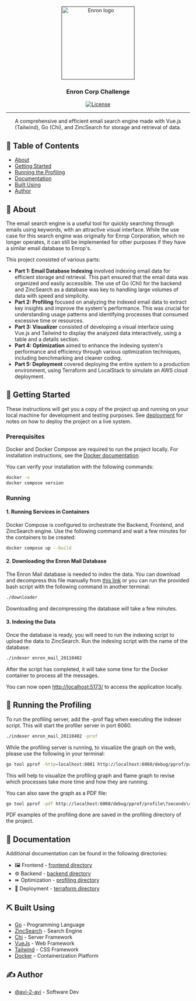 <p align="center">
  <a href="" rel="noopener">
 <img width=200px height=200px src="https://external-content.duckduckgo.com/iu/?u=https%3A%2F%2Fwww.almrsal.com%2Fwp-content%2Fuploads%2F2015%2F12%2FEnron-Corporation-was-an-American-energy-commodities-and-services-company-based-in-Houston.jpg&f=1&nofb=1&ipt=7d291f71e280fc04c928387d0f0f199f056c6e7a2c4aabdd17289b045038898f&ipo=images" alt="Enron logo"></a>
</p>

<h3 align="center">Enron Corp Challenge</h3>

<div align="center">

[![License](https://img.shields.io/badge/license-MIT-blue.svg)](/LICENSE)

</div>

---

<p align="center"> A comprehensive and efficient email search engine made with Vue.js (Tailwind), Go (Chi), and ZincSearch for storage and retrieval of data. 
    <br> 
</p>

## 📝 Table of Contents

- [About](#about)
- [Getting Started](#getting_started)
- [Running the Profiling](#profiling)
- [Documentation](#docs)
- [Built Using](#built_using)
- [Author](#author)

## 🧐 About <a name = "about"></a>

The email search engine is a useful tool for quickly searching through emails using keywords, with an attractive visual interface. While the use case for this search engine was originally for Enrop Corporation, which no longer operates, it can still be implemented for other purposes if they have a similar email database to Enrop's.

This project consisted of various parts:

- **Part 1: Email Database Indexing** involved indexing email data for efficient storage and retrieval. This part ensured that the email data was organized and easily accessible. The use of Go (Chi) for the backend and ZincSearch as a database was key to handling large volumes of data with speed and simplicity.
- **Part 2: Profiling** focused on analyzing the indexed email data to extract key insights and improve the system's performance. This was crucial for understanding usage patterns and identifying processes that consumed excessive time or resources.
- **Part 3: Visualizer** consisted of developing a visual interface using Vue.js and Tailwind to display the analyzed data interactively, using a table and a details section.
- **Part 4: Optimization** aimed to enhance the indexing system's performance and efficiency through various optimization techniques, including benchmarking and cleaner coding.
- **Part 5: Deployment** covered deploying the entire system to a production environment, using Terraform and LocalStack to simulate an AWS cloud deployment.

## 🏁 Getting Started <a name = "getting_started"></a>

These instructions will get you a copy of the project up and running on your local machine for development and testing purposes. See [deployment](#deployment) for notes on how to deploy the project on a live system.

### Prerequisites

Docker and Docker Compose are required to run the project locally. For installation instructions, see the [Docker documentation](https://docs.docker.com/engine/install/).

You can verify your installation with the following commands:

```bash
docker -v
docker compose version
```

### Running

#### 1. Running Services in Containers

Docker Compose is configured to orchestrate the Backend, Frontend, and ZincSearch engine. Use the following command and wait a few minutes for the containers to be created:

```bash
docker compose up --build
```

#### 2. Downloading the Enron Mail Database

The Enron Mail database is needed to index the data. You can download and decompress this file manually from [this link](http://www.cs.cmu.edu/~enron/enron_mail_20110402.tgz) or you can run the provided bash script with the following command in another terminal:

```bash
./downloader
```

Downloading and decompressing the database will take a few minutes.

#### 3. Indexing the Data

Once the database is ready, you will need to run the indexing script to upload the data to ZincSearch. Run the indexing script with the name of the database:

```bash
./indexer enron_mail_20110402
```

After the script has completed, it will take some time for the Docker container to process all the messages.

You can now open [http://localhost:5173/](http://localhost:5173/) to access the application locally.

## 🔧 Running the Profiling <a name = "profiling"></a>

To run the profiling server, add the -prof flag when executing the indexer script. This will start the profiler server in port 6060.

```bash
./indexer enron_mail_20110402 -prof
```

While the profiling server is running, to visualize the graph on the web, please use the following in your terminal:

```bash
go tool pprof -http=localhost:8081 http://localhost:6060/debug/pprof/profile\?seconds\=30
```

This will help to visualize the profiling graph and flame graph to revise which processes take more time and how they are running.

You can also save the graph as a PDF file:

```bash
go tool pprof -pdf http://localhost:6060/debug/pprof/profile\?seconds\=30
```

PDF examples of the profiling done are saved in the profiling directory of the project.

## 🎈 Documentation <a name="docs"></a>

Additional documentation can be found in the following directories:

- 🖼️ Frontend - [frontend directory](./frontend/README.md)
- ⚙️ Backend - [backend directory](./backend/README.md)
- ⏩ Optimization - [profiling directory](./profiling/README.md)
- 🚀 Deployment - [terraform directory](./terraform/README.md)

## ⛏️ Built Using <a name = "built_using"></a>

- [Go](https://go.dev/) - Programming Language
- [ZincSearch](https://github.com/zincsearch/zincsearch?tab=readme-ov-file) - Search Engine
- [Chi](https://go-chi.io/) - Server Framework
- [VueJs](https://vuejs.org/) - Web Framework
- [Tailwind](https://tailwindcss.com/) - CSS Framework
- [Docker](https://www.docker.com/) - Containerization Platform

## ✍️ Author <a name = "author"></a>

- [@avi-2-avi](https://github.com/avi-2-avi) - Software Dev
